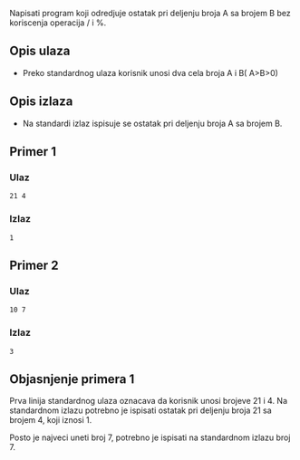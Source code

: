 
Napisati program koji odredjuje ostatak pri deljenju broja A sa brojem B bez koriscenja operacija / i %.

## Opis ulaza

  - Preko standardnog ulaza korisnik unosi dva cela broja A i B( A>B>0)

## Opis izlaza

  - Na standardi izlaz ispisuje se ostatak pri deljenju broja A sa brojem B.

## Primer 1

### Ulaz

~~~
21 4
~~~

### Izlaz

~~~
1
~~~

## Primer 2

### Ulaz

~~~
10 7
~~~

### Izlaz

~~~
3
~~~

## Objasnjenje primera 1

Prva linija standardnog ulaza oznacava da korisnik unosi brojeve 21 i 4. Na standardnom izlazu potrebno je ispisati ostatak pri deljenju broja 21 sa brojem 4, koji iznosi 1.


Posto je najveci uneti broj 7, potrebno je ispisati na standardnom izlazu broj 7.
